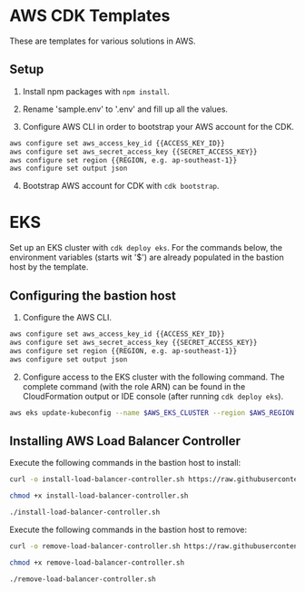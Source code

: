 # AWS CDK Templates

These are templates for various solutions in AWS.

## Setup

1. Install npm packages with `npm install`.

2. Rename 'sample.env' to '.env' and fill up all the values.

3. Configure AWS CLI in order to bootstrap your AWS account for the CDK.

```bash
aws configure set aws_access_key_id {{ACCESS_KEY_ID}}
aws configure set aws_secret_access_key {{SECRET_ACCESS_KEY}}
aws configure set region {{REGION, e.g. ap-southeast-1}}
aws configure set output json
```

4. Bootstrap AWS account for CDK with `cdk bootstrap`.

# EKS

Set up an EKS cluster with `cdk deploy eks`. For the commands below, the environment variables (starts wit '$') are already populated in the bastion host by the template.

## Configuring the bastion host

1. Configure the AWS CLI.

```bash
aws configure set aws_access_key_id {{ACCESS_KEY_ID}}
aws configure set aws_secret_access_key {{SECRET_ACCESS_KEY}}
aws configure set region {{REGION, e.g. ap-southeast-1}}
aws configure set output json
```

2. Configure access to the EKS cluster with the following command. The complete command (with the role ARN) can be found in the CloudFormation output or IDE console (after running `cdk deploy eks`).

```bash
aws eks update-kubeconfig --name $AWS_EKS_CLUSTER --region $AWS_REGION --role-arn {{ARN of the role with 'system:masters' access in the EKS cluster}}
```

## Installing AWS Load Balancer Controller

Execute the following commands in the bastion host to install:

```bash
curl -o install-load-balancer-controller.sh https://raw.githubusercontent.com/tchangkiat/aws-cdk-templates/main/scripts/EKS/install-load-balancer-controller.sh

chmod +x install-load-balancer-controller.sh

./install-load-balancer-controller.sh
```

Execute the following commands in the bastion host to remove:

```bash
curl -o remove-load-balancer-controller.sh https://raw.githubusercontent.com/tchangkiat/aws-cdk-templates/main/scripts/EKS/remove-load-balancer-controller.sh

chmod +x remove-load-balancer-controller.sh

./remove-load-balancer-controller.sh
```
